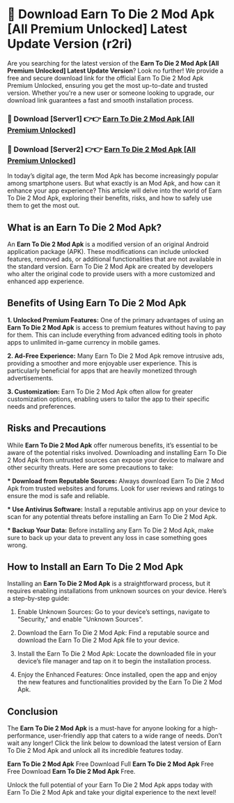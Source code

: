 # 🤖 Download Earn To Die 2 Mod Apk [All Premium Unlocked] Latest Update Version (r2ri)

Are you searching for the latest version of the <strong>Earn To Die 2 Mod Apk [All Premium Unlocked] Latest Update Version</strong>? Look no further! We provide a free and secure download link for the official Earn To Die 2 Mod Apk Premium Unlocked, ensuring you get the most up-to-date and trusted version. Whether you're a new user or someone looking to upgrade, our download link guarantees a fast and smooth installation process.


<h3>📌 Download [Server1] 👉👉 <a href="https://hapymods.com?title=Earn+To+Die+2+Mod+Apk&ref=3B1">Earn To Die 2 Mod Apk [All Premium Unlocked]</a></h3>

<h3>📌 Download [Server2] 👉👉 <a href="https://hapymods.com?title=Earn+To+Die+2+Mod+Apk&ref=3B1">Earn To Die 2 Mod Apk [All Premium Unlocked]</a></h3>


In today’s digital age, the term Mod Apk has become increasingly popular among smartphone users. But what exactly is an Mod Apk, and how can it enhance your app experience? This article will delve into the world of Earn To Die 2 Mod Apk, exploring their benefits, risks, and how to safely use them to get the most out.


<h2>What is an Earn To Die 2 Mod Apk?</h2>

An <strong>Earn To Die 2 Mod Apk</strong> is a modified version of an original Android application package (APK). These modifications can include unlocked features, removed ads, or additional functionalities that are not available in the standard version. Earn To Die 2 Mod Apk are created by developers who alter the original code to provide users with a more customized and enhanced app experience.


<h2>Benefits of Using Earn To Die 2 Mod Apk</h2>

<strong> 1. Unlocked Premium Features:</strong> One of the primary advantages of using an <strong>Earn To Die 2 Mod Apk</strong> is access to premium features without having to pay for them. This can include everything from advanced editing tools in photo apps to unlimited in-game currency in mobile games.

<strong> 2. Ad-Free Experience:</strong> Many Earn To Die 2 Mod Apk remove intrusive ads, providing a smoother and more enjoyable user experience. This is particularly beneficial for apps that are heavily monetized through advertisements.

<strong> 3. Customization:</strong> Earn To Die 2 Mod Apk often allow for greater customization options, enabling users to tailor the app to their specific needs and preferences.


<h2>Risks and Precautions</h2>

While <strong>Earn To Die 2 Mod Apk</strong> offer numerous benefits, it’s essential to be aware of the potential risks involved. Downloading and installing Earn To Die 2 Mod Apk from untrusted sources can expose your device to malware and other security threats. Here are some precautions to take:

<strong> * Download from Reputable Sources:</strong> Always download Earn To Die 2 Mod Apk from trusted websites and forums. Look for user reviews and ratings to ensure the mod is safe and reliable.

<strong> * Use Antivirus Software:</strong> Install a reputable antivirus app on your device to scan for any potential threats before installing an Earn To Die 2 Mod Apk.

<strong> * Backup Your Data:</strong> Before installing any Earn To Die 2 Mod Apk, make sure to back up your data to prevent any loss in case something goes wrong.


<h2>How to Install an Earn To Die 2 Mod Apk</h2>

Installing an <strong>Earn To Die 2 Mod Apk</strong> is a straightforward process, but it requires enabling installations from unknown sources on your device. Here’s a step-by-step guide:

 1. Enable Unknown Sources: Go to your device’s settings, navigate to "Security," and enable "Unknown Sources".

 2. Download the Earn To Die 2 Mod Apk: Find a reputable source and download the Earn To Die 2 Mod Apk file to your device.

 3. Install the Earn To Die 2 Mod Apk: Locate the downloaded file in your device’s file manager and tap on it to begin the installation process.

 4. Enjoy the Enhanced Features: Once installed, open the app and enjoy the new features and functionalities provided by the Earn To Die 2 Mod Apk.


<h2><strong>Conclusion</strong></h2>

The <strong>Earn To Die 2 Mod Apk</strong> is a must-have for anyone looking for a high-performance, user-friendly app that caters to a wide range of needs. Don’t wait any longer! Click the link below to download the latest version of Earn To Die 2 Mod Apk and unlock all its incredible features today.

<strong>Earn To Die 2 Mod Apk</strong> Free Download Full <strong>Earn To Die 2 Mod Apk</strong> Free Free Download <strong>Earn To Die 2 Mod Apk</strong> Free.

Unlock the full potential of your Earn To Die 2 Mod Apk apps today with Earn To Die 2 Mod Apk and take your digital experience to the next level!